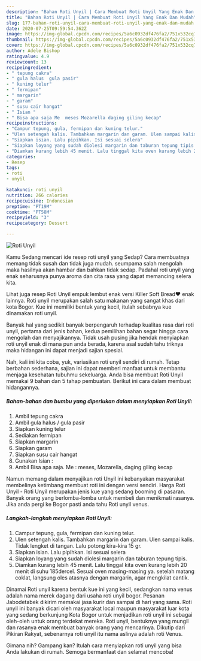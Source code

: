 ```yaml
---
description: "Bahan Roti Unyil | Cara Membuat Roti Unyil Yang Enak Dan Mudah"
title: "Bahan Roti Unyil | Cara Membuat Roti Unyil Yang Enak Dan Mudah"
slug: 177-bahan-roti-unyil-cara-membuat-roti-unyil-yang-enak-dan-mudah
date: 2020-07-25T09:59:54.362Z
image: https://img-global.cpcdn.com/recipes/5a6c0932df476fa2/751x532cq70/roti-unyil-foto-resep-utama.jpg
thumbnail: https://img-global.cpcdn.com/recipes/5a6c0932df476fa2/751x532cq70/roti-unyil-foto-resep-utama.jpg
cover: https://img-global.cpcdn.com/recipes/5a6c0932df476fa2/751x532cq70/roti-unyil-foto-resep-utama.jpg
author: Adele Bishop
ratingvalue: 4.9
reviewcount: 13
recipeingredient:
- " tepung cakra"
- " gula halus  gula pasir"
- " kuning telur"
- " fermipan"
- " margarin"
- " garam"
- " susu cair hangat"
- " Isian "
- " Bisa apa saja Me  meses Mozarella daging giling kecap"
recipeinstructions:
- "Campur tepung, gula, fermipan dan kuning telur."
- "Ulen setengah kalis. Tambahkan margarin dan garam. Ulen sampai kalis. Tidak lengket di tangan. Lalu potong kira-kira 15 gr."
- "Siapkan isian. Lalu pipihkan. Isi sesuai selera"
- "Siapkan loyang yang sudah diolesi margarin dan taburan tepung tipis."
- "Diamkan kurang lebih 45 menit. Lalu tinggal kita oven kurang lebih 20 menit di suhu 185dercel. Sesuai oven masing-masing ya. setelah matang coklat, langsung oles atasnya dengan margarin, agar mengkilat cantik."
categories:
- Resep
tags:
- roti
- unyil

katakunci: roti unyil 
nutrition: 266 calories
recipecuisine: Indonesian
preptime: "PT19M"
cooktime: "PT58M"
recipeyield: "3"
recipecategory: Dessert

---
```



![Roti Unyil](https://img-global.cpcdn.com/recipes/5a6c0932df476fa2/751x532cq70/roti-unyil-foto-resep-utama.jpg)

Kamu Sedang mencari ide resep roti unyil yang Sedap? Cara membuatnya memang tidak susah dan tidak juga mudah. seumpama salah mengolah maka hasilnya akan hambar dan bahkan tidak sedap. Padahal roti unyil yang enak seharusnya punya aroma dan cita rasa yang dapat memancing selera kita.

Lihat juga resep Roti Unyil empuk lembut enak versi Killer Soft Bread❤️ enak lainnya. Roti unyil merupakan salah satu makanan yang sangat khas dari kota Bogor. Kue ini memiliki bentuk yang kecil, itulah sebabnya kue dinamakan roti unyil.

Banyak hal yang sedikit banyak berpengaruh terhadap kualitas rasa dari roti unyil, pertama dari jenis bahan, kedua pemilihan bahan segar hingga cara mengolah dan menyajikannya. Tidak usah pusing jika hendak menyiapkan roti unyil enak di mana pun anda berada, karena asal sudah tahu triknya maka hidangan ini dapat menjadi sajian spesial.


Nah, kali ini kita coba, yuk, variasikan roti unyil sendiri di rumah. Tetap berbahan sederhana, sajian ini dapat memberi manfaat untuk membantu menjaga kesehatan tubuhmu sekeluarga. Anda bisa membuat Roti Unyil memakai 9 bahan dan 5 tahap pembuatan. Berikut ini cara dalam membuat hidangannya.

<!--inarticleads1-->

##### Bahan-bahan dan bumbu yang diperlukan dalam menyiapkan Roti Unyil:

1. Ambil  tepung cakra
1. Ambil  gula halus / gula pasir
1. Siapkan  kuning telur
1. Sediakan  fermipan
1. Siapkan  margarin
1. Siapkan  garam
1. Siapkan  susu cair hangat
1. Gunakan  Isian :
1. Ambil  Bisa apa saja. Me : meses, Mozarella, daging giling kecap


Namun memang dalam menyajikan roti Unyil ini kebanyakan masyarakat membelinya ketimbang membuat roti ini dengan versi sendiri. Harga Roti Unyil - Roti Unyil merupakan jenis kue yang sedang booming di pasaran. Banyak orang yang berlomba-lomba untuk membeli dan menikmati rasanya. Jika anda pergi ke Bogor pasti anda tahu Roti unyil venus. 

<!--inarticleads2-->

##### Langkah-langkah menyiapkan Roti Unyil:

1. Campur tepung, gula, fermipan dan kuning telur.
1. Ulen setengah kalis. Tambahkan margarin dan garam. Ulen sampai kalis. Tidak lengket di tangan. Lalu potong kira-kira 15 gr.
1. Siapkan isian. Lalu pipihkan. Isi sesuai selera
1. Siapkan loyang yang sudah diolesi margarin dan taburan tepung tipis.
1. Diamkan kurang lebih 45 menit. Lalu tinggal kita oven kurang lebih 20 menit di suhu 185dercel. Sesuai oven masing-masing ya. setelah matang coklat, langsung oles atasnya dengan margarin, agar mengkilat cantik.


Dinamai Roti unyil karena bentuk kue ini yang kecil, sedangkan nama venus adalah nama merek dagang dari usaha roti unyil bogor. Pesanan Jabodetabek dikirim memakai jasa kurir dan sampai di hari yang sama. Roti unyil ini banyak dicari oleh masyarakat local maupun masyarakat luar kota yang sedang berkunjung Kota Bogor untuk menjadikan roti unyil ini sebagai oleh-oleh untuk orang terdekat mereka. Roti unyil, bentuknya yang mungil dan rasanya enak membuat banyak orang yang mencarinya. Dikutip dari Pikiran Rakyat, sebenarnya roti unyil itu nama aslinya adalah roti Venus. 

Gimana nih? Gampang kan? Itulah cara menyiapkan roti unyil yang bisa Anda lakukan di rumah. Semoga bermanfaat dan selamat mencoba!
